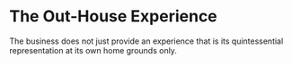 # The Out-House Experience

The business does not just provide an experience that is its quintessential representation at its own home grounds only.
